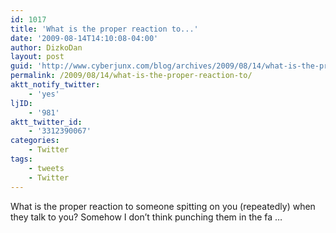 ```yaml
---
id: 1017
title: 'What is the proper reaction to...'
date: '2009-08-14T14:10:08-04:00'
author: DizkoDan
layout: post
guid: 'http://www.cyberjunx.com/blog/archives/2009/08/14/what-is-the-proper-reaction-to/'
permalink: /2009/08/14/what-is-the-proper-reaction-to/
aktt_notify_twitter:
    - 'yes'
ljID:
    - '981'
aktt_twitter_id:
    - '3312390067'
categories:
    - Twitter
tags:
    - tweets
    - Twitter
---
```


What is the proper reaction to someone spitting on you (repeatedly) when they talk to you? Somehow I don’t think punching them in the fa …